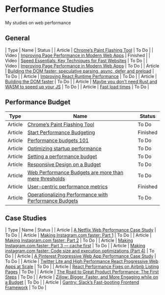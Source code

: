# Performance Studies

My studies on web performance

## General

| Type | Name | Status |
| Article | [Chrome’s Paint Flashing Tool](https://engineering.entelo.com/chromes-paint-flashing-tool-b5c880849635) | To Do |
| Video | [Improving Page Performance in Modern Web Apps](https://www.youtube.com/watch?v=p_8oR9GFRvQ) | Finished |
| Video | [Speed Essentials: Key Techniques for Fast Websites](https://www.youtube.com/watch?v=reztLS3vomE) | To Do |
| Video | [Improving Page Performance in Modern Web Apps](https://vimeo.com/254858694) | To Do |
| Article | [Building the DOM faster: speculative parsing, async, defer and preload](https://hacks.mozilla.org/2017/09/building-the-dom-faster-speculative-parsing-async-defer-and-preload/) | To Do |
| Article | [Improving React Runtime Performance](https://medium.com/quintoandar-tech-blog/improving-react-runtime-performance-dec0a5a4ffda) | To Do |
| Article | [Building the DOM faster](https://hacks.mozilla.org/2017/09/building-the-dom-faster-speculative-parsing-async-defer-and-preload/) | To Do |
| Article | [Maybe you don't need Rust and WASM to speed up your JS](https://mrale.ph/blog/2018/02/03/maybe-you-dont-need-rust-to-speed-up-your-js.html) | To Do |
| Article | [Fast load times](https://web.dev/fast/) | To Do |

## Performance Budget

| Type    | Name                                                                                                                      | Status   |
| ------- | ------------------------------------------------------------------------------------------------------------------------- | -------- |
| Article | [Chrome’s Paint Flashing Tool](https://engineering.entelo.com/chromes-paint-flashing-tool-b5c880849635)                   | To Do    |
| Article | [Start Performance Budgeting](https://medium.com/@addyosmani/start-performance-budgeting-dabde04cf6a3)                    | Finished |
| Article | [Performance budgets 101](https://web.dev/performance-budgets-101/)                                                       | To Do    |
| Article | [Optimizing startup performance](https://developer.mozilla.org/en-US/docs/Web/Performance/Optimizing_startup_performance) | To Do    |
| Article | [Setting a performance budget](https://timkadlec.com/2013/01/setting-a-performance-budget/)                               | To Do    |
| Article | [Responsive Design on a Budget](https://clearleft.com/posts/responsive-design-on-a-budget)                                | To Do    |
| Article | [Web Performance Budgets are more than mere thresholds](https://tobias.is/blogging/web-performance-budgets-as-currency/)  | To Do    |
| Article | [User-centric performance metrics](https://web.dev/user-centric-performance-metrics/)                                     | Finished |
| Article | [Operationalizing Performance with Performance Budgets](https://rigor.com/blog/operationalizing-performance-budgets/)     | To Do    |

## Case Studies

| Type | Name | Status |
| Article | [A Netflix Web Performance Case Study](https://medium.com/dev-channel/a-netflix-web-performance-case-study-c0bcde26a9d9) | To Do |
| Article | [Making Instagram.com faster: Part 1](https://instagram-engineering.com/making-instagram-com-faster-part-1-62cc0c327538) | To Do |
| Article | [Making Instagram.com faster: Part 2](https://instagram-engineering.com/making-instagram-com-faster-part-2-f350c8fba0d4) | To Do |
| Article | [Making Instagram.com faster: Part 3 — cache first](https://instagram-engineering.com/making-instagram-com-faster-part-3-cache-first-6f3f130b9669) | To Do |
| Article | [Making instagram.com faster: Code size and execution optimizations (Part 4)](https://instagram-engineering.com/making-instagram-com-faster-code-size-and-execution-optimizations-part-4-57668be796a8) | To Do |
| Article | [A Pinterest Progressive Web App Performance Case Study](https://medium.com/dev-channel/a-pinterest-progressive-web-app-performance-case-study-3bd6ed2e6154?source=search_post---------6) | To Do |
| Article | [Twitter Lite and High Performance React Progressive Web Apps at Scale](https://medium.com/@paularmstrong/twitter-lite-and-high-performance-react-progressive-web-apps-at-scale-d28a00e780a3) | To Do |
| Article | [React Performance Fixes on Airbnb Listing Pages](https://medium.com/airbnb-engineering/recent-web-performance-fixes-on-airbnb-listing-pages-6cd8d93df6f4) | To Do |
| Article | [The Road to Great Product Performance: The First Steps](https://lucianohgo.com/posts/the-road-to-great-product-performance-first-steps) | To Do |
| Article | [Zillow: Bigger, Faster, and More Engaging while on a Budget](https://www.zillow.com/tech/bigger-faster-more-engaging-budget/) | To Do |
| Article | [Gantry: Slack’s Fast-booting Frontend Framework](https://slack.engineering/gantry-slacks-fast-booting-frontend-framework-fb70c8eed2fd) | To Do |
